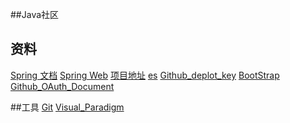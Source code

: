 ##Java社区

## 资料
[Spring 文档](https://spring.io/guides)
[Spring Web](https://spring.io/guides/gs/serving-web-content/)
[项目地址](https://github.com/LXJLXJLL/community)
[es](https://elasticsearch.cn/explore)
[Github_deplot_key](https://developer.github.com/v3/guides/managing-deploy-keys/#deploy-keys)
[BootStrap](https://v3.bootcss.com/getting-started/)
[Github_OAuth_Document](https://developer.github.com/apps/building-oauth-apps/creating-an-oauth-app/)

##工具
[Git](https://git-scm.com/download)
[Visual_Paradigm](https://www.visual-paradigm.com)